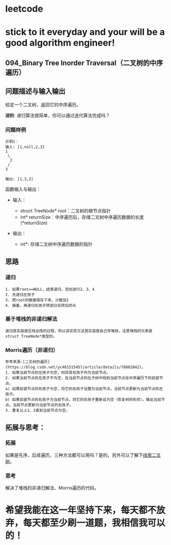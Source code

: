 # leetcode
# stick to it everyday and your will be a good algorithm engineer!
## 094_Binary Tree Inorder Traversal（二叉树的中序遍历）
## 问题描述与输入输出
给定一个二叉树，返回它的中序遍历。

__进阶__: 递归算法很简单，你可以通过迭代算法完成吗？


### 问题样例

	示例1：
	输入: [1,null,2,3]
	1
	 \
	  2
	 /
	3

	输出: [1,3,2]
	

函数输入与输出：
* 输入：
	* struct TreeNode* root：二叉树的根节点指针
	* int* returnSize：中序遍历后，存储二叉树中序遍历数据的长度(*returnSize)


* 输出：
	* int*: 存储二叉树中序遍历数据的指针

## 思路			
### 递归

	1. 如果root==NULL，结束递归，否则进行2、3、4
	2. 先递归左孩子
	3. 把root的数据保存下来，计数加1
	4. 接着，再递归右孩子转部分反转后的头

### 基于堆栈的非递归解法
	
	递归其实就是压栈出栈的过程，所以该实现方法其实就是自己写堆栈，注意堆栈的元素是struct TreeNode*类型的。
	
### Morris遍历（非递归）
	
	参考来源:[二叉树的遍历](https://blog.csdn.net/yc461515457/article/details/78082042)。
	1. 如果当前节点的左孩子为空，则将其右孩子作为当前节点。
	2. 如果当前节点的左孩子不为空，在当前节点的左子树中找到当前节点在中序遍历下的前驱节点。
	a) 如果前驱节点的右孩子为空，将它的右孩子设置为当前节点。当前节点更新为当前节点的左孩子。
	b) 如果前驱节点的右孩子为当前节点，将它的右孩子重新设为空（恢复树的形状）。输出当前节点。当前节点更新为当前节点的右孩子。
	3. 重复以上1、2直到当前节点为空。
	
## 拓展与思考：
### 拓展
如果是先序、后续遍历，三种方法都可以用吗？是的。另外可以了解下[线索二叉树](https://baike.baidu.com/item/%E7%BA%BF%E7%B4%A2%E4%BA%8C%E5%8F%89%E6%A0%91)。
### 思考
解决了堆栈的非递归解法、Morris遍历的代码。
	  
# 希望我能在这一年坚持下来，每天都不放弃，每天都至少刷一道题，我相信我可以的！
